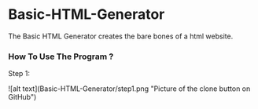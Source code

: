 # Basic-HTML-Generator
<article>The Basic HTML Generator creates the bare bones of a html website.</article>

<h3>How To Use The Program ?</h3>
<p>Step 1:</p>
![alt text](Basic-HTML-Generator/step1.png "Picture of the clone button on GitHub")
